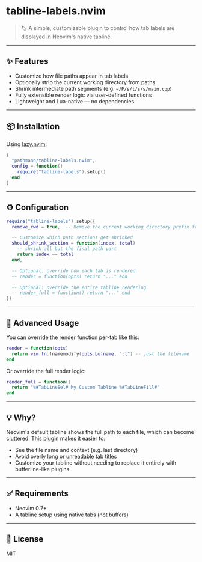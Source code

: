 # tabline-labels.nvim

> 🏷️ A simple, customizable plugin to control how tab labels are displayed in Neovim's native tabline.

---

## ✨ Features

- Customize how file paths appear in tab labels
- Optionally strip the current working directory from paths
- Shrink intermediate path segments (e.g. `~/P/s/t/s/s/main.cpp`)
- Fully extensible render logic via user-defined functions
- Lightweight and Lua-native — no dependencies

---

## 📦 Installation

Using [lazy.nvim](https://github.com/folke/lazy.nvim):
```lua
{
  "pathmann/tabline-labels.nvim",
  config = function()
    require("tabline-labels").setup()
  end
}
```

---

## ⚙️ Configuration

```lua
require("tabline-labels").setup({
  remove_cwd = true,  -- Remove the current working directory prefix from paths

  -- Customize which path sections get shrinked
  should_shrink_section = function(index, total)
    -- shrink all but the final path part 
    return index ~= total
  end,

  -- Optional: override how each tab is rendered
  -- render = function(opts) return "..." end

  -- Optional: override the entire tabline rendering
  -- render_full = function() return "..." end
})
```

---

## 🔌 Advanced Usage

You can override the render function per-tab like this:

```lua
render = function(opts)
  return vim.fn.fnamemodify(opts.bufname, ":t") -- just the filename
end
```

Or override the full render logic:

```lua
render_full = function()
  return "%#TabLineSel# My Custom Tabline %#TabLineFill#"
end
```

---

## 💡 Why?

Neovim's default tabline shows the full path to each file, which can become cluttered. This plugin makes it easier to:

- See the file name and context (e.g. last directory)
- Avoid overly long or unreadable tab titles
- Customize your tabline without needing to replace it entirely with bufferline-like plugins

---

## ✅ Requirements

- Neovim 0.7+
- A tabline setup using native tabs (not buffers)

---

## 📄 License

MIT

